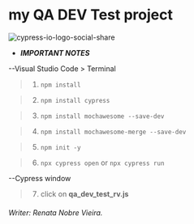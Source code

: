 # my  QA DEV Test project
![cypress-io-logo-social-share](https://user-images.githubusercontent.com/23301330/54577563-82939c00-49b9-11e9-9cca-95c70bec845a.png)

- ***IMPORTANT NOTES***

--Visual Studio Code > Terminal

>1) ```npm install```

>2) ```npm install cypress``` 

>3) ```npm install mochawesome --save-dev```

>4) ```npm install mochawesome-merge --save-dev```

>5) ```npm init -y```

>6) ```npx cypress open``` or ```npx cypress run```

--Cypress window 

>7) click on **qa_dev_test_rv.js**


 
###### Writer: *Renata Nobre Vieira*.

